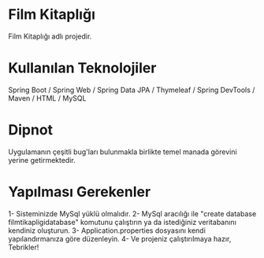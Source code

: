 # Film Kitaplığı
Film Kitaplığı adlı projedir.

# Kullanılan Teknolojiler
Spring Boot / Spring Web / Spring Data JPA / Thymeleaf / Spring DevTools / Maven / HTML / MySQL

# Dipnot
Uygulamanın çeşitli bug'ları bulunmakla birlikte temel manada görevini yerine getirmektedir.

# Yapılması Gerekenler
1- Sisteminizde MySql yüklü olmalıdır.
2- MySql aracılığı ile "create database filmtikapligidatabase" komutunu çalıştırın ya da istediğiniz veritabanını kendiniz oluşturun.
3- Application.properties dosyasını kendi yapılandırmanıza göre düzenleyin. 
4- Ve projeniz çalıştırılmaya hazır, Tebrikler!
